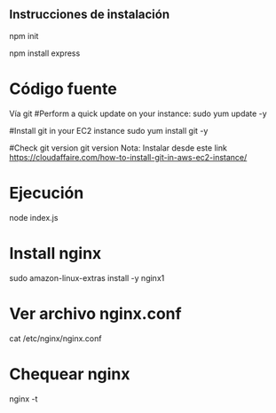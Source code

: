 ## Instrucciones de instalación

npm init

npm install express

# Código fuente
Vía git 
#Perform a quick update on your instance:
sudo yum update -y
 
#Install git in your EC2 instance
sudo yum install git -y
 
#Check git version
git version
Nota: Instalar desde este link https://cloudaffaire.com/how-to-install-git-in-aws-ec2-instance/

# Ejecución

node index.js

# Install nginx
sudo amazon-linux-extras install -y nginx1

# Ver archivo nginx.conf
cat /etc/nginx/nginx.conf

# Chequear nginx
nginx -t
